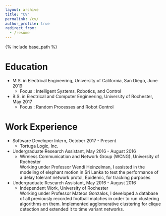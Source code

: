 ```yaml
---
layout: archive
title: "CV"
permalink: /cv/
author_profile: true
redirect_from:
  - /resume
---
```


{% include base_path %}

Education
======
* M.S. in Electrical Engineering, University of California, San Diego, June 2019
    * Focus : Intelligent Systems, Robotics, and Control
* B.S. in Electrical and Computer Engineering, University of Rochester, May 2017
    * Focus : Random Processes and Robot Control


Work Experience
======
* Software Developer Intern, October 2017 - Present
    * Tortuga Logic, Inc.
* Undergraduate Research Assistant, May 2016 - August 2016
    * Wireless Communication and Network Group (WCNG), University of Rochester  
Working under Professor Wendi Heinzelman, I assisted in the modeling of elephant motion 
in Sri Lanka to test the performance of a delay tolerant network protol, Epidemic, for 
tracking purposes.
* Undergraduate Research Assistant, May 2016 - August 2016
    * Independent Work, University of Rochester  
Working under Professor Mateos Gonzalos, I developed a database of all previously recorded 
football matches in order to run clustering algorithms on them. Implemented agglomerative clustering 
for clique detection and extended it to time variant networks.
